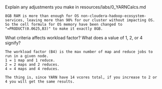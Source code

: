 Explain any adjustments you make in resources/labs/0_YARNCalcs.md

```
8GB RAM is more than enough for OS non-cloudera-hadoop-ecosystem-services, leaving more than 90% for our cluster without impacting OS.
So the cell formula for OS memory have been changed to "=PRODUCT(0.0625,B3)" to make it exactly 8GB.
```

What criteria affects workload factor? What does a value of 1, 2, or 4 signify?
```
The workload factor (B4) is the max number of map and reduce jobs to run in a given node.
1 = 1 map and 1 reduce.
2 = 2 maps and 2 reduces.
4 = 4 maps and 4 reduces.

The thing is, since YARN have 14 vcores total, if you increase to 2 or 4 you will get the same results.
```
